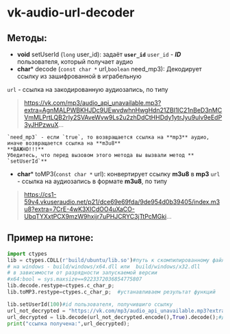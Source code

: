 # vk-audio-url-decoder

## Методы:
- **void** setUserId (`long` user_id):
задаёт **`user_id`** 
	`user_id` - ***ID*** пользователя, который получает аудио
- **char*** decode (`const char *` url,`boolean` need_mp3): 
Декодирует ссылку из зашифрованной в играбельную

 `url` - ссылка на закодированную аудиозапись, по типу 
>  https://vk.com/mp3/audio_api_unavailable.mp3?extra=AgnMALPWBKHJDc9UEwvdwhnHwgHdn21ZBI1lC21nBeD3nMCVmMLPrtLQB2rIy2SVAveWvw9Ls2u2zhDdCtHHDdy1ytrJyu9ulv9eEdP3yJHPzwuX...

	`need_mp3` - если `true`, то возвращается ссылка на **mp3** аудио, иначе возвращается ссылка на **m3u8**
	**ВАЖНО!!!**
	Убедитесь, что перед вызовом этого метода вы вызвали метод ** `setUserId`**
- **char*** toMP3(`const char *` url):
конвертирует ссылку **m3u8** в **mp3**
`url` - ссылка на аудиозапись в формате **m3u8**, по типу 
> https://cs1-59v4.vkuseraudio.net/p21/dce69e69fda/9de954d0b39405/index.m3u8?extra=7CrE-4wK3XICdOO4uXaCO-UbqTYXxtPCX9mzW9hxijr7uPHJCRYC3jTtPcMGki...

## Пример на питоне:

```python
import ctypes
lib = ctypes.CDLL(r'build/ubuntu/lib.so')#путь к скомпилированному файлу 
# на windows - build/windows/x64.dll или  build/windows/x32.dll 
# в зависимости от разрядности запускаемой версии 
#x64:bool = sys.maxsize==9223372036854775807
lib.decode.restype=ctypes.c_char_p;
lib.toMP3.restype=ctypes.c_char_p;  #устанавливаем результат функций

lib.setUserId(100)#id пользователя, получившиго ссылку
url_not_decrypted = "https://vk.com/mp3/audio_api_unavailable.mp3?extra=ewiowe..."#ссылка
url_decrypted = lib.decode(url_not_decrypted.encode(),True).decode();#декодируем
print("ссылка получена:",url_decrypted);
```


